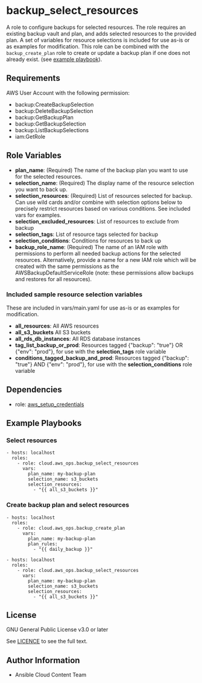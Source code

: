 backup_select_resources
==================

A role to configure backups for selected resources. The role requires an existing backup vault and plan, and adds selected resources to the provided plan. A set of variables for resource selections is included for use as-is or as examples for modification. This role can be combined with the `backup_create_plan` role to create or update a backup plan if one does not already exist. (see [example playbook](#create-backup-plan-and-select-resources)).

Requirements
------------

AWS User Account with the following permission:

* backup:CreateBackupSelection
* backup:DeleteBackupSelection
* backup:GetBackupPlan
* backup:GetBackupSelection
* backup:ListBackupSelections
* iam:GetRole

Role Variables
--------------

* **plan_name**: (Required) The name of the backup plan you want to use for the selected resources.
* **selection_name**: (Required) The display name of the resource selection you want to back up.
* **selection_resources**: (Required) List of resources selected for backup. Can use wild cards and/or combine with selection options below to precisely restrict resources based on various conditions. See included vars for examples.
* **selection_excluded_resources**: List of resources to exclude from backup
* **selection_tags**: List of resource tags selected for backup
* **selection_conditions**: Conditions for resources to back up
* **backup_role_name**: (Required) The name of an IAM role with permissions to perform all needed backup actions for the selected resources. Alternatively, provide a name for a new IAM role which will be created with the same permissions as the AWSBackupDefaultServiceRole (note: these permissions allow backups and restores for all resources).

### Included sample resource selection variables
These are included in vars/main.yaml for use as-is or as examples for modification.

* **all_resources**: All AWS resources
* **all_s3_buckets** All S3 buckets
* **all_rds_db_instances**: All RDS database instances
* **tag_list_backup_or_prod**: Resources tagged {"backup": "true"} OR {"env": "prod"}, for use with the **selection_tags** role variable
* **conditions_tagged_backup_and_prod**: Resources tagged {"backup": "true"} AND {"env": "prod"}, for use with the **selection_conditions** role variable

Dependencies
------------

* role: [aws_setup_credentials](../aws_setup_credentials/README.md)

Example Playbooks
----------------

### Select resources
    - hosts: localhost
      roles:
        - role: cloud.aws_ops.backup_select_resources
          vars:
            plan_name: my-backup-plan
            selection_name: s3_buckets
            selection_resources:
              - "{{ all_s3_buckets }}"

### Create backup plan and select resources

    - hosts: localhost
      roles:
        - role: cloud.aws_ops.backup_create_plan
          vars:
            plan_name: my-backup-plan
            plan_rules:
              - "{{ daily_backup }}"

    - hosts: localhost
      roles:
        - role: cloud.aws_ops.backup_select_resources
          vars:
            plan_name: my-backup-plan
            selection_name: s3_buckets
            selection_resources:
              - "{{ all_s3_buckets }}"

License
-------

GNU General Public License v3.0 or later

See [LICENCE](https://github.com/ansible-collections/cloud.aws_ops/blob/main/LICENSE) to see the full text.

Author Information
------------------

* Ansible Cloud Content Team
